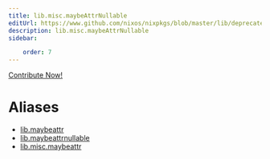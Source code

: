 ```yaml
---
title: lib.misc.maybeAttrNullable
editUrl: https://www.github.com/nixos/nixpkgs/blob/master/lib/deprecated.nix#L42C15
description: lib.misc.maybeAttrNullable
sidebar:

    order: 7
---
```


<a href="https://www.github.com/nixos/nixpkgs/blob/master/lib/deprecated.nix#L42C15">Contribute Now!</a>


# Aliases

- [lib.maybeattr](/nix-doc-comments/reference/lib/lib-maybeattr)
- [lib.maybeattrnullable](/nix-doc-comments/reference/lib/lib-maybeattrnullable)
- [lib.misc.maybeattr](/nix-doc-comments/reference/lib/misc/lib-misc-maybeattr)


